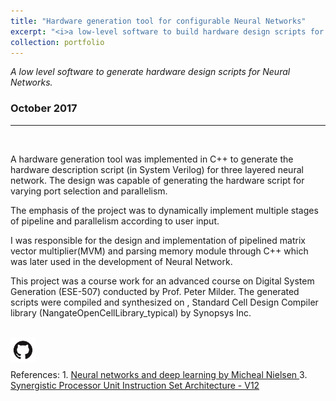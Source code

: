 ```yaml
---
title: "Hardware generation tool for configurable Neural Networks"
excerpt: "<i>a low-level software to build hardware design scripts for a neural networks</i><br/><img width ='500' src='/images/neural-network.png'><br/><br/>`Neural Networks` `C++` `System Verilog`"
collection: portfolio
---
```


<i>A low level software to generate hardware design scripts for Neural Networks.</i>
### October 2017
---
&nbsp;
&nbsp;
<p>   A hardware generation tool was implemented in C++ to generate the hardware description script (in System Verilog) for three layered neural network. The design was capable of generating the hardware script for varying port selection and parallelism.</p>  
<p>The emphasis of the project was to dynamically implement multiple stages of pipeline and parallelism according to user input.</p>  
<p>I was responsible for the design and implementation of pipelined matrix vector multiplier(MVM) and parsing memory module through C++ which was later used in the development of Neural Network.</p>   
<p>This project was a course work for an advanced course on Digital System Generation (ESE-507) conducted by Prof. Peter Milder. The generated scripts were compiled and synthesized on , Standard Cell Design Compiler library (NangateOpenCellLibrary_typical) by Synopsys Inc.</p>

<br/>  
<span><a href='https://github.com/Karthik4293/Hardware_generation_tool_for_Neural_Networks' target='_blank'><img style='float: left;' width = '40' src='/images/git.png'></a></span>
<br/>
<br/>
<br/> 
References:  
1. <span style="color:blue"><a href='http://neuralnetworksanddeeplearning.com/' target='_blank'> Neural networks and deep learning by Micheal Nielsen </a></span> 
3. <span style="color:blue"><a href='https://www.karthik4293.me/files/SPU_ISA_v12' target='_blank'>Synergistic Processor Unit Instruction Set Architecture - V12 </a></span>
